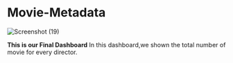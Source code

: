 # Movie-Metadata
![Screenshot (19)](https://github.com/Shanusingh20/Movie-Metadata/assets/170093089/e2365858-cc2d-47f3-869f-2e2e4fe5716d)

**This is our Final Dashboard**
In this dashboard,we shown the total number of movie for every director.
